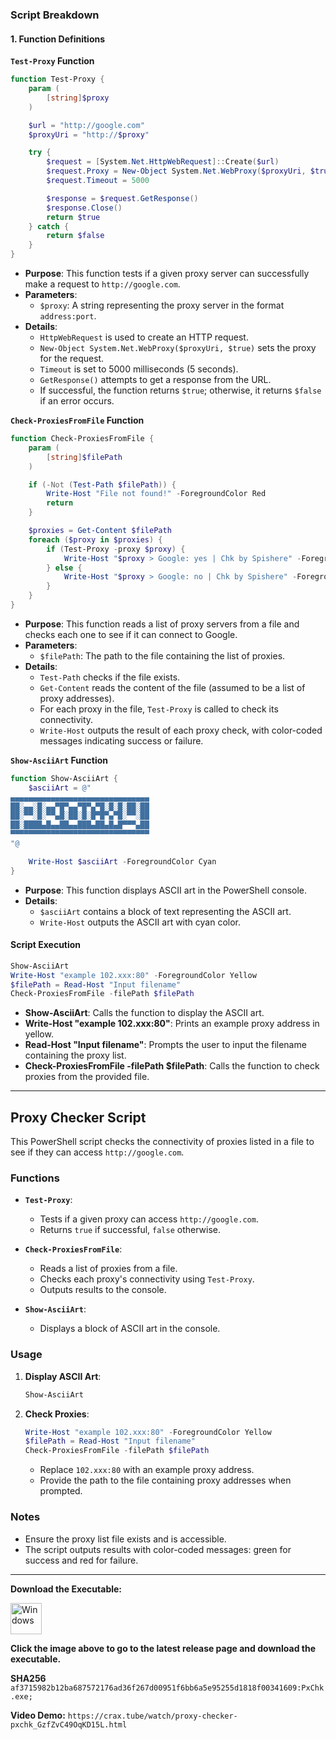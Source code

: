 ### Script Breakdown

#### **1. Function Definitions**

**`Test-Proxy` Function**

```powershell
function Test-Proxy {
    param (
        [string]$proxy
    )

    $url = "http://google.com" 
    $proxyUri = "http://$proxy"

    try {
        $request = [System.Net.HttpWebRequest]::Create($url)
        $request.Proxy = New-Object System.Net.WebProxy($proxyUri, $true)
        $request.Timeout = 5000  

        $response = $request.GetResponse()
        $response.Close()
        return $true
    } catch {
        return $false
    }
}
```

- **Purpose**: This function tests if a given proxy server can successfully make a request to `http://google.com`.
- **Parameters**: 
  - `$proxy`: A string representing the proxy server in the format `address:port`.
- **Details**:
  - `HttpWebRequest` is used to create an HTTP request.
  - `New-Object System.Net.WebProxy($proxyUri, $true)` sets the proxy for the request.
  - `Timeout` is set to 5000 milliseconds (5 seconds).
  - `GetResponse()` attempts to get a response from the URL.
  - If successful, the function returns `$true`; otherwise, it returns `$false` if an error occurs.

**`Check-ProxiesFromFile` Function**

```powershell
function Check-ProxiesFromFile {
    param (
        [string]$filePath
    )

    if (-Not (Test-Path $filePath)) {
        Write-Host "File not found!" -ForegroundColor Red
        return
    }

    $proxies = Get-Content $filePath
    foreach ($proxy in $proxies) {
        if (Test-Proxy -proxy $proxy) {
            Write-Host "$proxy > Google: yes | Chk by Spishere" -ForegroundColor Green
        } else {
            Write-Host "$proxy > Google: no | Chk by Spishere" -ForegroundColor Red
        }
    }
}
```

- **Purpose**: This function reads a list of proxy servers from a file and checks each one to see if it can connect to Google.
- **Parameters**:
  - `$filePath`: The path to the file containing the list of proxies.
- **Details**:
  - `Test-Path` checks if the file exists.
  - `Get-Content` reads the content of the file (assumed to be a list of proxy addresses).
  - For each proxy in the file, `Test-Proxy` is called to check its connectivity.
  - `Write-Host` outputs the result of each proxy check, with color-coded messages indicating success or failure.

**`Show-AsciiArt` Function**

```powershell
function Show-AsciiArt {
    $asciiArt = @"
▄▄▄▄▄▄▄▄▄▄▄▄▄▄▄▄▄▄▄▄▄▄▄▄▄▄▄▄▄▄▄
██░▄▄░█░▄▄▀█▀▄▄▀█▀▄▀█░█░█░██░██
██░▀▀░█░▀▀▄█░██░█░█▀█▀▄▀█░▀▀░██
██░████▄█▄▄██▄▄███▄██▄█▄█▀▀▀▄██
▀▀▀▀▀▀▀▀▀▀▀▀▀▀▀▀▀▀▀▀▀▀▀▀▀▀▀▀▀▀▀
"@

    Write-Host $asciiArt -ForegroundColor Cyan
}
```

- **Purpose**: This function displays ASCII art in the PowerShell console.
- **Details**:
  - `$asciiArt` contains a block of text representing the ASCII art.
  - `Write-Host` outputs the ASCII art with cyan color.

#### **Script Execution**

```powershell
Show-AsciiArt
Write-Host "example 102.xxx:80" -ForegroundColor Yellow
$filePath = Read-Host "Input filename"
Check-ProxiesFromFile -filePath $filePath
```

- **Show-AsciiArt**: Calls the function to display the ASCII art.
- **Write-Host "example 102.xxx:80"**: Prints an example proxy address in yellow.
- **Read-Host "Input filename"**: Prompts the user to input the filename containing the proxy list.
- **Check-ProxiesFromFile -filePath $filePath**: Calls the function to check proxies from the provided file.

---

## Proxy Checker Script

This PowerShell script checks the connectivity of proxies listed in a file to see if they can access `http://google.com`.

### Functions

- **`Test-Proxy`**: 
  - Tests if a given proxy can access `http://google.com`.
  - Returns `true` if successful, `false` otherwise.

- **`Check-ProxiesFromFile`**: 
  - Reads a list of proxies from a file.
  - Checks each proxy's connectivity using `Test-Proxy`.
  - Outputs results to the console.

- **`Show-AsciiArt`**: 
  - Displays a block of ASCII art in the console.

### Usage

1. **Display ASCII Art**:
   ```powershell
   Show-AsciiArt
   ```

2. **Check Proxies**:
   ```powershell
   Write-Host "example 102.xxx:80" -ForegroundColor Yellow
   $filePath = Read-Host "Input filename"
   Check-ProxiesFromFile -filePath $filePath
   ```

   - Replace `102.xxx:80` with an example proxy address.
   - Provide the path to the file containing proxy addresses when prompted.

### Notes

- Ensure the proxy list file exists and is accessible.
- The script outputs results with color-coded messages: green for success and red for failure.

---

**Download the Executable:**

<a href="https://github.com/username/repository/releases/latest">
    <img src="https://github.com/user-attachments/assets/4f3a403f-8a45-417d-be60-84cb1f1b59b7" width="50" alt="Windows" /> 
</a>

**Click the image above to go to the latest release page and download the executable.**

**SHA256** ```af3715982b12ba687572176ad36f267d00951f6bb6a5e95255d1818f00341609:PxChk.exe;```


**Video Demo:** ```https://crax.tube/watch/proxy-checker-pxchk_GzfZvC49OqKD15L.html```
